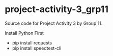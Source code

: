 # project-activity-3_grp11
Source code for Project Activity 3 by Group 11. 

Install Python First

- pip install requests
- pip install speedtest-cli
